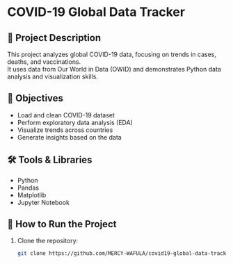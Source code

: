 # COVID-19 Global Data Tracker

## 📌 Project Description
This project analyzes global COVID-19 data, focusing on trends in cases, deaths, and vaccinations.  
It uses data from Our World in Data (OWID) and demonstrates Python data analysis and visualization skills.

## 🎯 Objectives
- Load and clean COVID-19 dataset
- Perform exploratory data analysis (EDA)
- Visualize trends across countries
- Generate insights based on the data

## 🛠 Tools & Libraries
- Python
- Pandas
- Matplotlib
- Jupyter Notebook

## 🚀 How to Run the Project
1. Clone the repository:
   ```bash
   git clone https://github.com/MERCY-WAFULA/covid19-global-data-tracker.git
